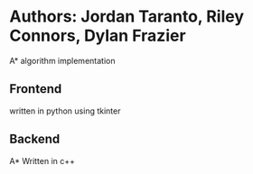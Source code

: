 # Authors: Jordan Taranto, Riley Connors, Dylan Frazier

A* algorithm implementation 

## Frontend
written in python using tkinter 

## Backend
A* Written in c++
